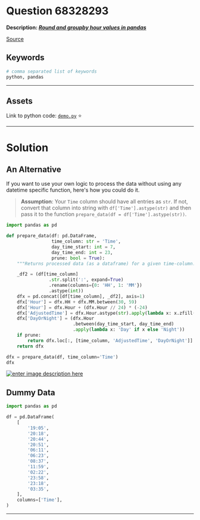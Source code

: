 # Question 68328293

**Description: [_Round and groupby hour values in pandas_][#Q]**

[Source][#Q]

[#Q]: https://stackoverflow.com/questions/68328293/round-and-groupby-hour-values-in-pandas/68328829#68328829

## Keywords

```bash
# comma separated list of keywords
python, pandas
```

---

## Assets

Link to python code: [`demo.py`](demo.py) :star:

---

# Solution

## An Alternative

If you want to use your own logic to process the data without using any datetime specific function, here's how you could do it.

> **Assumption**: Your `Time` column should have all entries as `str`. If not, convert that column into string with `df['Time'].astype(str)` and then pass it to the function `prepare_data(df = df['Time'].astype(str))`.

```python
import pandas as pd

def prepare_data(df: pd.DataFrame,
                 time_column: str = 'Time',
                 day_time_start: int = 7,
                 day_time_end: int = 23,
                 prune: bool = True):
    """Returns processed data (as a dataframe) for a given time-column."""

    _df2 = (df[time_column]
                .str.split(':', expand=True)
                .rename(columns={0: 'HH', 1: 'MM'})
                .astype(int))
    dfx = pd.concat([df[time_column], _df2], axis=1)
    dfx['Hour'] = dfx.HH + dfx.MM.between(30, 59)
    dfx['Hour'] = dfx.Hour + (dfx.Hour // 24) * (-24)
    dfx['AdjustedTime'] = dfx.Hour.astype(str).apply(lambda x: x.zfill(2)) + ':00'
    dfx['DayOrNight'] = (dfx.Hour
                         .between(day_time_start, day_time_end)
                         .apply(lambda x: 'Day' if x else 'Night'))
    if prune:
        return dfx.loc[:, [time_column, 'AdjustedTime', 'DayOrNight']]
    return dfx

dfx = prepare_data(df, time_column='Time')
dfx
```

[![enter image description here][1]][1]


## Dummy Data

```python
import pandas as pd

df = pd.DataFrame(
    [
        '19:05',
        '20:18',
        '20:44',
        '20:51',
        '06:11',
        '06:23',
        '08:37',
        '11:59',
        '02:22',
        '23:58',
        '23:18',
        '03:35',
    ],
    columns=['Time'],
)
```


  [1]: https://i.stack.imgur.com/5WHpH.png

---
